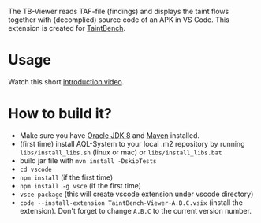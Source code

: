The TB-Viewer reads TAF-file (findings) and displays the taint flows together with (decomplied) source code of an APK in VS Code. This extension is created for [TaintBench](https://taintbench.github.io).

# Usage
Watch this short [introduction video](https://www.youtube.com/watch?v=UQSHwN_aC9g&feature=youtu.be).

# How to build it?
- Make sure you have [Oracle JDK 8](https://www.oracle.com/de/java/technologies/javase/javase8u211-later-archive-downloads.html) and [Maven](https://maven.apache.org/download.cgi) installed. 
- (first time) install AQL-System to your local .m2 repository by running `libs/install_libs.sh` (linux or mac) or `libs/install_libs.bat`
- build jar file with `mvn install -DskipTests`
- `cd vscode`
- `npm install` (if the first time)
- `npm install -g vsce` (if the first time)
- `vsce package` (this will create vscode extension under vscode directory)
- `code --install-extension TaintBench-Viewer-A.B.C.vsix` (install the extension). Don't forget to change `A.B.C` to the current version number. 

